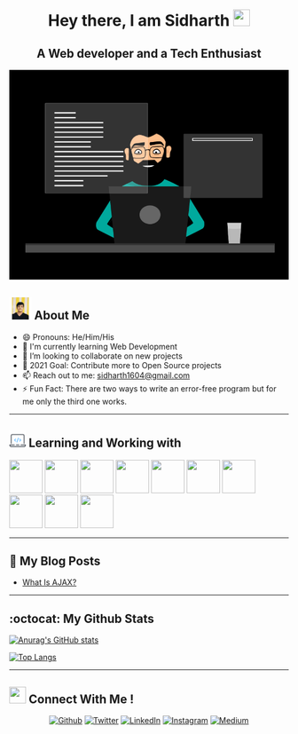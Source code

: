 <div align="center">

# Hey there, I am Sidharth <img src="https://github.com/TheDudeThatCode/TheDudeThatCode/blob/master/Assets/Hi.gif" width="30" height="30"> 
## A Web developer and a Tech Enthusiast
  
 </div>


<p align="center">
<img src="assets/CodeGif.gif" />
</p>

## <img src="assets/AboutMe.gif" width="40" height="40" /> About Me
- 😄 Pronouns: He/Him/His
- 🌱 I'm currently learning Web Development 
- 👯 I’m looking to collaborate on new projects
- 🥅 2021 Goal: Contribute more to Open Source projects
- 📫 Reach out to me: sidharth1604@gmail.com
- ⚡ Fun Fact: There are two ways to write an error-free program but for me only the third one works.

---

## <img src="assets/dev.png" width="30" height="30"/> Learning and Working with 

<p float="left">
<img src="https://icon-library.com/images/html5-icon/html5-icon-13.jpg" width="60" height="60">
<img src="https://cdn.iconscout.com/icon/free/png-512/css3-9-1175237.png" width="60" height="60"> 
<img src="https://img.icons8.com/color/452/bootstrap.png" width="60" height="60"> 
<img src="https://cdn.icon-icons.com/icons2/2108/PNG/512/javascript_icon_130900.png" width="60" height="60">
<img src="https://cdn.iconscout.com/icon/free/png-512/jquery-10-1175155.png" width="60" height="60"> 
<img src="https://cdn.iconscout.com/icon/free/png-512/react-1-282599.png" width="60" height="60"> 
<img src="https://upload.wikimedia.org/wikipedia/commons/thumb/3/3f/Git_icon.svg/1024px-Git_icon.svg.png" width="60" height="60"> 
<img src="https://www.shareicon.net/data/2048x2048/2016/06/20/606964_github_4096x4096.png" width="60" height="60"> 
<img src="https://upload.wikimedia.org/wikipedia/commons/thumb/9/9a/Visual_Studio_Code_1.35_icon.svg/1024px-Visual_Studio_Code_1.35_icon.svg.png" width="60" height="60">
<img src="https://seeklogo.com/images/C/c-logo-43CE78FF9C-seeklogo.com.png" width="60" height="60"> 

</p>

---

## 📕 My Blog Posts
<!-- BLOG-POST-LIST:START -->
- [What Is AJAX?](https://medium.com/codechef-vit/what-is-ajax-ddb403e3478e?source=rss-7aab693898a------2)
<!-- BLOG-POST-LIST:END -->

---
## :octocat: My Github Stats
[![Anurag's GitHub stats](https://github-readme-stats.vercel.app/api?username=SidharthMishra-07&hide=stars&theme=radical)](https://github.com/anuraghazra/github-readme-stats)

[![Top Langs](https://github-readme-stats.vercel.app/api/top-langs/?username=SidharthMishra-07&layout=compact&theme=radical)](https://github.com/anuraghazra/github-readme-stats)

---

## <img src="https://www.iconpacks.net/icons/2/free-handshake-icon-3312-thumb.png" width="30" height="30"> Connect With Me !

<div align="center">
<a href="https://github.com/SidharthMishra-07" target="_blank"><img alt="Github" src="https://img.shields.io/badge/GitHub-%2312100E.svg?&style=for-the-badge&logo=Github&logoColor=white" /></a>
<a href="https://twitter.com/Sid_Mishra07" target="_blank"><img alt="Twitter" src="https://img.shields.io/badge/twitter-%231DA1F2.svg?&style=for-the-badge&logo=twitter&logoColor=white" /></a> 
<a href="https://www.linkedin.com/in/sidharth-mishra-30b590211/" target="_blank"><img alt="LinkedIn" src="https://img.shields.io/badge/linkedin-%230077B5.svg?&style=for-the-badge&logo=linkedin&logoColor=white" /></a>
<a href="https://www.instagram.com/its_captain_sid/" target="_blank"><img alt="Instagram" src="https://img.shields.io/badge/instagram-%FF69B4.svg?&style=for-the-badge&logo=instagram&logoColor=white&color=cd486b" /></a>
<a href="https://medium.com/@sidharth1604" target="_blank"><img alt="Medium" src="https://img.shields.io/badge/medium-%FF69B4.svg?&style=for-the-badge&logo=medium&logoColor=white&color=black"/></a>
<br>

<!-- ![](https://komarev.com/ghpvc/?username=SidharthMishra-07&color=green) -->

</div>




